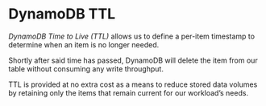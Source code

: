 # DynamoDB TTL

_DynamoDB Time to Live (TTL)_ allows us to define a per-item timestamp to determine when an item is no longer needed.

Shortly after said time has passed, DynamoDB will delete the item from our table without consuming any write throughput.

TTL is provided at no extra cost as a means to reduce stored data volumes by retaining only the items that remain current for our workload’s needs.
